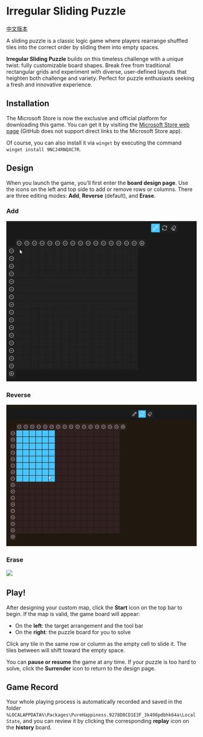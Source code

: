 # Irregular Sliding Puzzle

[中文版本](./README_zh.md)

A sliding puzzle is a classic logic game where players rearrange shuffled tiles into the correct order by sliding them into empty spaces.

**Irregular Sliding Puzzle** builds on this timeless challenge with a unique twist: fully customizable board shapes. Break free from traditional rectangular grids and experiment with diverse, user-defined layouts that heighten both challenge and variety. Perfect for puzzle enthusiasts seeking a fresh and innovative experience.

## Installation

The Microsoft Store is now the exclusive and official platform for downloading this game. You can get it by visiting the [Microsoft Store web page](https://apps.microsoft.com/detail/9NCJ4RNQXC7R) (GitHub does not support direct links to the Microsoft Store app).

Of course, you can also install it via `winget` by executing the command `winget install 9NCJ4RNQXC7R`.

## Design

When you launch the game, you’ll first enter the **board design page**. Use the icons on the left and top side to add or remove rows or columns. There are three editing modes: **Add**, **Reverse** (default), and **Erase**.

### Add

![](Irregular%20Sliding%20Puzzle/Assets/add.gif)

### Reverse

![](Irregular%20Sliding%20Puzzle/Assets/reverse.gif)

### Erase

![](Irregular%20Sliding%20Puzzle/Assets/erase.gif)

## Play!

After designing your custom map, click the **Start** icon on the top bar to begin. If the map is valid, the game board will appear:

- On the **left**: the target arrangement and the tool bar
- On the **right**: the puzzle board for you to solve

Click any tile in the same row or column as the empty cell to slide it. The tiles between will shift toward the empty space.

You can **pause or resume** the game at any time. If your puzzle is too hard to solve, click the **Surrender** icon to return to the design page.

## Game Record

Your whole playing process is automatically recorded and saved in the folder `%LOCALAPPDATA%\Packages\PureHappiness.9278D8CD1E3F_3k498pdbhk64a\LocalState`, and you can review it by clicking the corresponding **replay** icon on the **history** board.